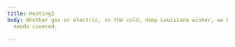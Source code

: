 ```yaml
---
title: Heating2
body: Whether gas or electric, in the cold, damp Louisiana winter, we have all your
  needs covered.

---
```

